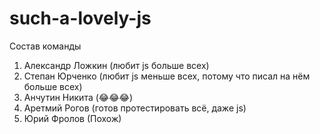 # such-a-lovely-js



Состав команды

1. Александр Ложкин (любит js больше всех)
2. Степан Юрченко (любит js меньше всех, потому что писал на нём больше всех)
3. Анчутин Никита (😂😂😂)
4. Аретмий Рогов (готов протестировать всё, даже js)
5. Юрий Фролов (Похож)
